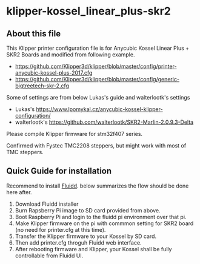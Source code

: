 # klipper-kossel_linear_plus-skr2

## About this file
This Klipper printer configuration file is for Anycubic Kossel Linear Plus + SKR2 Boards and modified from following example.

* https://github.com/Klipper3d/klipper/blob/master/config/printer-anycubic-kossel-plus-2017.cfg
* https://github.com/Klipper3d/klipper/blob/master/config/generic-bigtreetech-skr-2.cfg

Some of settings are from below Lukas's guide and walterlootk's settings

* Lukas's https://www.lpomykal.cz/anycubic-kossel-klipper-configuration/
* walterlootk's https://github.com/walterlootk/SKR2-Marlin-2.0.9.3-Delta

Please compile Klipper firmware for stm32f407 series.

Confirmed with Fystec TMC2208 steppers, but might work with most of TMC steppers.

## Quick Guide for installation

Recommend to install [Fluidd](https://docs.fluidd.xyz/).
below summarizes the flow should be done here after. 

1. Download Fluidd installer
1. Burn Rapsberry Pi image to SD card provided from above.
1. Boot Raspberry Pi and login to the fluidd pi environment over that pi.
1. Make Klipper firmware on the pi with commmon setting for SKR2 board (no need for printer.cfg at this time).
1. Transfer the Klipper firmware to your Kossel by SD card.
1. Then add printer.cfg throguh Fluidd web interface.
1. After rebooting firmware and Klipper, your Kossel shall be fully controllable from Fluidd UI.

